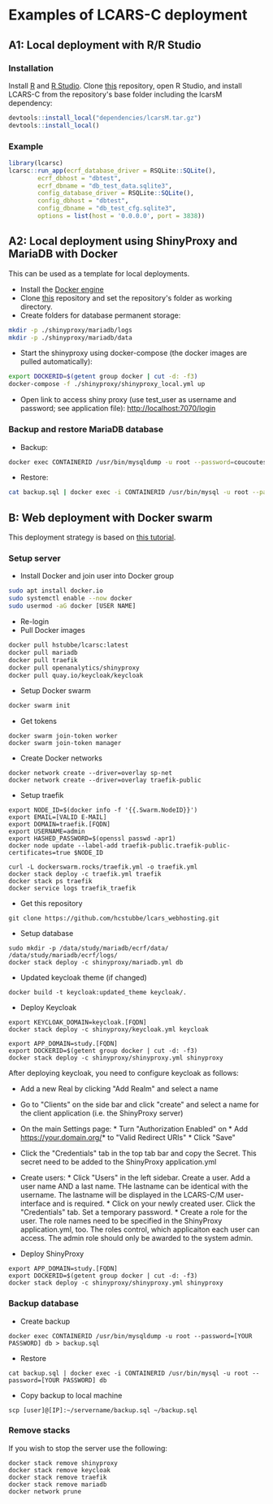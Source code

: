 # Examples of LCARS-C deployment

## A1: Local deployment with R/R Studio

### Installation

Install [R](https://cran.r-project.org/) and [R Studio](https://www.rstudio.com/products/rstudio/download/). Clone [this](https://github.com/hcstubbe/lcarsc) repository, open R Studio, and install LCARS-C from the repository's base folder including the lcarsM dependency:

``` r
devtools::install_local("dependencies/lcarsM.tar.gz")
devtools::install_local()
```

### Example

``` r
library(lcarsc)
lcarsc::run_app(ecrf_database_driver = RSQLite::SQLite(),
        ecrf_dbhost = "dbtest",
        ecrf_dbname = "db_test_data.sqlite3",
        config_database_driver = RSQLite::SQLite(),
        config_dbhost = "dbtest",
        config_dbname = "db_test_cfg.sqlite3",
        options = list(host = '0.0.0.0', port = 3838))
```

## A2: Local deployment using ShinyProxy and MariaDB with Docker

This can be used as a template for local deployments.

* Install the [Docker engine](https://docs.docker.com/engine/install/)
* Clone [this](https://github.com/hcstubbe/lcarsc) repository and set the repository's folder as working directory.
* Create folders for database permanent storage:

``` bash
mkdir -p ./shinyproxy/mariadb/logs
mkdir -p ./shinyproxy/mariadb/data
```

* Start the shinyproxy using docker-compose (the docker images are pulled automatically):

``` bash
export DOCKERID=$(getent group docker | cut -d: -f3)
docker-compose -f ./shinyproxy/shinyproxy_local.yml up
```

* Open link to access shiny proxy (use test_user as username and password; see application file): [http://localhost:7070/login](http://localhost:7070/login)

### Backup and restore MariaDB database

* Backup:

``` bash
docker exec CONTAINERID /usr/bin/mysqldump -u root --password=coucoutest mydbtest > backup.sql
```

* Restore:

``` bash
cat backup.sql | docker exec -i CONTAINERID /usr/bin/mysql -u root --password=coucoutest mydbtest 
```

## B: Web deployment with Docker swarm

This deployment strategy is based on [this tutorial](https://www.databentobox.com/2020/05/31/shinyproxy-with-Docker-swarm/).

### Setup server

* Install Docker and join user into Docker group

``` bash
sudo apt install docker.io
sudo systemctl enable --now docker
sudo usermod -aG docker [USER NAME]
```

* Re-login
* Pull Docker images

``` bash
docker pull hstubbe/lcarsc:latest
docker pull mariadb
docker pull traefik 
docker pull openanalytics/shinyproxy
docker pull quay.io/keycloak/keycloak
```

* Setup Docker swarm

``` bash
docker swarm init
```

* Get tokens

```{Bash}
docker swarm join-token worker
docker swarm join-token manager
```

* Create Docker networks

```{Bash}
docker network create --driver=overlay sp-net
docker network create --driver=overlay traefik-public
```

* Setup traefik

```{Bash}
export NODE_ID=$(docker info -f '{{.Swarm.NodeID}}')
export EMAIL=[VALID E-MAIL]
export DOMAIN=traefik.[FQDN]
export USERNAME=admin
export HASHED_PASSWORD=$(openssl passwd -apr1)
docker node update --label-add traefik-public.traefik-public-certificates=true $NODE_ID

curl -L dockerswarm.rocks/traefik.yml -o traefik.yml
docker stack deploy -c traefik.yml traefik
docker stack ps traefik
docker service logs traefik_traefik
```

* Get this repository

```{Bash}
git clone https://github.com/hcstubbe/lcars_webhosting.git
```

* Setup database

```{Bash}
sudo mkdir -p /data/study/mariadb/ecrf/data/ /data/study/mariadb/ecrf/logs/
docker stack deploy -c shinyproxy/mariadb.yml db
```

* Updated keycloak theme (if changed)

```{Bash}
docker build -t keycloak:updated_theme keycloak/.
```

* Deploy Keycloak

```{Bash}
export KEYCLOAK_DOMAIN=keycloak.[FQDN]
docker stack deploy -c shinyproxy/keycloak.yml keycloak  

export APP_DOMAIN=study.[FQDN]
export DOCKERID=$(getent group docker | cut -d: -f3)
docker stack deploy -c shinyproxy/shinyproxy.yml shinyproxy
```

After deploying keycloak, you need to configure keycloak as follows:
* Add a new Real by clicking "Add Realm" and select a name
* Go to "Clients" on the side bar and click "create" and select a name for the client application (i.e. the ShinyProxy server)
* On the main Settings page:
        * Turn "Authorization Enabled" on
        * Add https://your.domain.org/* to "Valid Redirect URIs"
        * Click "Save"
* Click the "Credentials" tab in the top tab bar and copy the Secret. This secret need to be added to the ShinyProxy application.yml
* Create users:
        * Click "Users" in the left sidebar. Create a user. Add a user name AND a last name. THe lastname can be identical with the username. The lastname will be displayed in the LCARS-C/M user-interface and is required.
        * Click on your newly created user. Click the "Credentials" tab. Set a temporary password.
        * Create a role for the user. The role names need to be specified in the ShinyProxy application.yml, too. The roles control, which applicaiton each user can access. The admin role should only be awarded to the system admin.



* Deploy ShinyProxy

```{Bash}
export APP_DOMAIN=study.[FQDN]
export DOCKERID=$(getent group docker | cut -d: -f3)
docker stack deploy -c shinyproxy/shinyproxy.yml shinyproxy
```

### Backup database

* Create backup

```{Bash}
docker exec CONTAINERID /usr/bin/mysqldump -u root --password=[YOUR PASSWORD] db > backup.sql
```

* Restore

```{Bash}
cat backup.sql | docker exec -i CONTAINERID /usr/bin/mysql -u root --password=[YOUR PASSWORD] db 
```

* Copy backup to local machine

```{Bash}
scp [user]@[IP]:~/servername/backup.sql ~/backup.sql
```

### Remove stacks

If you wish to stop the server use the following:

```{Bash}
docker stack remove shinyproxy
docker stack remove keycloak
docker stack remove traefik
docker stack remove mariadb
docker network prune
```
